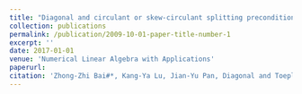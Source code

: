 ```yaml
---
title: "Diagonal and circulant or skew-circulant splitting preconditioners for spatial fractional diffusion equations"
collection: publications
permalink: /publication/2009-10-01-paper-title-number-1
excerpt: ''
date: 2017-01-01
venue: 'Numerical Linear Algebra with Applications'
paperurl: 
citation: 'Zhong-Zhi Bai#*, Kang-Ya Lu, Jian-Yu Pan, Diagonal and Toeplitz splitting iteration methods for diagonal-plus-Toeplitz linear systems from spatial fractional diffusion equations, Numerical Linear Algebra with Applications, 2017, 24(4): 1-15(e2093).'
---
```



